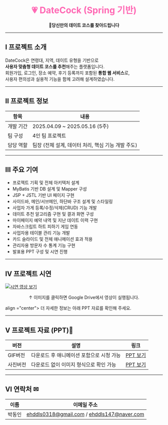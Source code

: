 <h1 align="center" style="color:#ff69b4">💗 DateCock (Spring 기반)</h1>
<p align="center"><strong>🌸당신만의 데이트 코스를 찾아드립니다</strong></p>

---

## Ⅰ 프로젝트 소개

DateCock은 연령대, 지역, 데이트 유형을 기반으로  
**사용자 맞춤형 데이트 코스를 추천**해주는 플랫폼입니다.  
회원가입, 로그인, 장소 예약, 후기 등록까지 포함된 **통합 웹 서비스**로,  
사용자 편의성과 실용적 기능을 함께 고려해 설계하였습니다.

---

## Ⅱ 프로젝트 정보

| 항목         | 내용                                                  |
|--------------|-------------------------------------------------------|
| 개발 기간     | 2025.04.09 ~ 2025.05.16 (5주)                         |
| 팀 구성       | 4인 팀 프로젝트                                       |
| 담당 역할     | 팀장 (전체 설계, 데이터 처리, 핵심 기능 개발 주도)    |

---

## Ⅲ 주요 기여

- 프로젝트 기획 및 전체 아키텍처 설계
- MyBatis 기반 DB 설계 및 Mapper 구성
- JSP + JSTL 기반 UI 페이지 구현
- 사이드바, 메인/서브메인, 하단바 구조 설계 및 스타일링
- 사업자 가게 등록/수정/삭제(CRUD) 기능 개발
- 데이트 추천 알고리즘 구현 및 결과 화면 구성
- 마이페이지 예약 내역 및 지난 데이트 이력 구현
- 자바스크립트 하트 피하기 게임 연동
- 사업자용 테이블 관리 기능 개발
- 카드 슬라이드 및 전체 애니메이션 효과 적용
- 관리자용 방문자 수 통계 기능 구현
- 발표용 PPT 구성 및 시연 진행

---

## Ⅳ 프로젝트 시연

[![시연 영상 보기](https://github.com/user-attachments/assets/9ea93b32-61f9-4d68-b613-1f39a147d33e)](https://drive.google.com/file/d/1q8t6X3UdNsFdWciBhmv8sGW_iLD7Po-r/view?usp=sharing)

<p align="center">↑ 이미지를 클릭하면 Google Drive에서 영상이 실행됩니다.</p>
<p> align ="center"> 더 자세한 정보는 아래 PPT 자료를 확인해 주세요.</p>

---

## Ⅴ 프로젝트 자료 (PPT)📂

| 버전     | 설명                                        | 링크 |
|----------|---------------------------------------------|------|
| GIF버전  | 다운로드 후 애니메이션 포함으로 시청 가능   | [PPT 보기](https://docs.google.com/presentation/d/1E1e6Xc0-W3po5hTQP3lTPNWMQsfQUEbN/edit?usp=sharing) |
| 사진버전 | 다운로드 없이 이미지 형식으로 확인 가능     | [PPT 보기](https://docs.google.com/presentation/d/1IQ77WxWi4wxQ2YoMAXzDGI15P80RNm8h/edit?usp=sharing) |

---

## Ⅵ 연락처 ✉

| 이름   | 이메일 주소                                    |
|--------|------------------------------------------------|
| 박동인 | ehddls0318@gmail.com / ehddls147@naver.com     |

